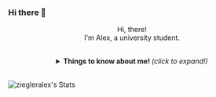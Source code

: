 ### Hi there 👋

  <p align="center">Hi, there!<br/>I'm Alex, a university student.</p>
<br>
<details align="center">
  <summary> 
    <b> Things to know about me! </b> <i>(click to expand!)</i> 
  </summary>
  <hr/>
  <p>
    <b>⚡ Studying :</b>
    <br/>  <br/>
    <code><img height="20" src="https://user-images.githubusercontent.com/25181517/192106070-46255bcf-65e6-4c6b-a296-bf8d0d8fb2a7.png"></code>
    <code><img height="20" src="https://user-images.githubusercontent.com/25181517/192106073-90fffafe-3562-4ff9-a37e-c77a2da0ff58.png"></code>
    <code><img height="20" src="https://user-images.githubusercontent.com/25181517/183423507-c056a6f9-1ba8-4312-a350-19bcbc5a8697.png"></code>
    <code><img height="20" src="https://user-images.githubusercontent.com/25181517/117201156-9a724800-adec-11eb-9a9d-3cd0f67da4bc.png"></code>
    <!--<br/><br/><br/>-->
    <!--<b>📖 Activites :</b>-->
    <br/>

<!--<p>Placeholder
<a href="insert apple link"> 
<img height="17"  src="https://img.shields.io/badge/ios-F5F5F5?style=for-the-badge&logo=ios&logoColor=black"></a>
  <a href="insert google store link">
<img height="17" src="https://img.shields.io/badge/android-17594A?style=for-the-badge&logo=android&logoColor=white"> </a>
</p>-->



  
  
<hr/>
</details>
<br>


![ziegleralex's Stats](https://github-readme-stats.vercel.app/api?username=ziegleralex&theme=dracula&show_icons=true&hide_border=false&count_private=false)
